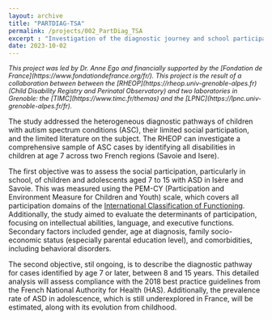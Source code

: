 ```yaml
---
layout: archive
title: "PARTDIAG-TSA"
permalink: /projects/002_PartDiag_TSA
excerpt : "Investigation of the diagnostic journey and school participation of autistic children in the French county of Isere and Savoie"
date: 2023-10-02
---
```


<p style="font-size: 0.9em; font-style: italic;">
This project was led by Dr. Anne Ego and financially supported by the [Fondation de France](https://www.fondationdefrance.org/fr/). 
This project is the result of a collaboration between between the [RHEOP](https://rheop.univ-grenoble-alpes.fr) (Child Disability Registry and Perinatal Observatory) and two laboratories in Grenoble: the [TIMC](https://www.timc.fr/themas) and the [LPNC](https://lpnc.univ-grenoble-alpes.fr/fr).
</p>

The study addressed the heterogeneous diagnostic pathways of children with autism spectrum conditions (ASC), their limited social participation, and the limited literature on the subject. 
The RHEOP can investigate a comprehensive sample of ASC cases by identifying all disabilities in children at age 7 across two French regions (Savoie and Isere).

The first objective was to assess the social participation, particularly in school, of children and adolescents aged 7 to 15 with ASD in Isère and Savoie. 
This was measured using the PEM-CY (Participation and Environment Measure for Children and Youth) scale, which covers all participation domains of the [International Classification of Functioning](https://www.who.int/standards/classifications/international-classification-of-functioning-disability-and-health).
Additionally, the study aimed to evaluate the determinants of participation, focusing on intellectual abilities, language, and executive functions. 
Secondary factors included gender, age at diagnosis, family socio-economic status (especially parental education level), and comorbidities, including behavioral disorders.  

The second objective, stil ongoing, is to describe the diagnostic pathway for cases identified by age 7 or later, between 8 and 15 years. 
This detailed analysis will assess compliance with the 2018 best practice guidelines from the French National Authority for Health (HAS). 
Additionally, the prevalence rate of ASD in adolescence, which is still underexplored in France, will be estimated, along with its evolution from childhood.